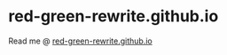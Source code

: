 # red-green-rewrite.github.io
Read me @ [red-green-rewrite.github.io](https://red-green-rewrite.github.io)
